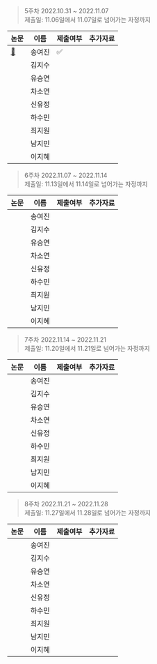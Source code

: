 > 5주차 2022.10.31 ~ 2022.11.07  
> 제출일: 11.06일에서 11.07일로 넘어가는 자정까지

논문|이름|제출여부|추가자료  
|------|---|---|---|
|[:book:](https://arxiv.org/pdf/1502.03167.pdf)|송여진|:white_check_mark:|
||김지수||
||유승연||
||차소연||
||신유정||
||하수민||
||최지원||
||남지민||
||이지혜||

  
> 6주차 2022.11.07 ~ 2022.11.14  
> 제출일: 11.13일에서 11.14일로 넘어가는 자정까지

논문|이름|제출여부|추가자료  
|------|---|---|---|
||송여진||
||김지수||
||유승연||
||차소연||
||신유정||
||하수민||
||최지원||
||남지민||
||이지혜||

> 7주차 2022.11.14 ~ 2022.11.21  
> 제출일: 11.20일에서 11.21일로 넘어가는 자정까지

논문|이름|제출여부|추가자료  
|------|---|---|---|
||송여진||
||김지수||
||유승연||
||차소연||
||신유정||
||하수민||
||최지원||
||남지민||
||이지혜||

> 8주차 2022.11.21 ~ 2022.11.28  
> 제출일: 11.27일에서 11.28일로 넘어가는 자정까지

논문|이름|제출여부|추가자료  
|------|---|---|---|
||송여진||
||김지수||
||유승연||
||차소연||
||신유정||
||하수민||
||최지원||
||남지민||
||이지혜||
